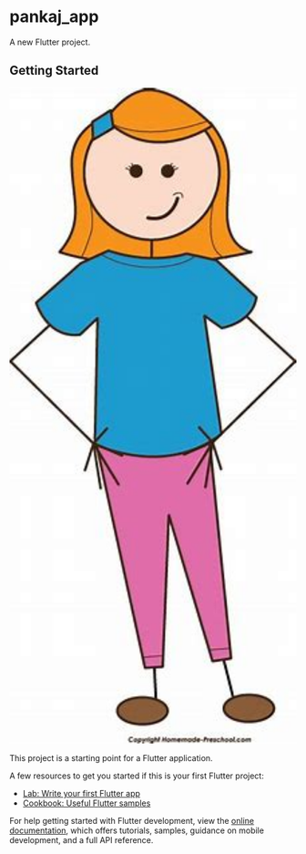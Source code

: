 # pankaj_app

A new Flutter project.

## Getting Started

<p float="left">
   <img src="https://github.com/AdeebAbubacker/pankaj_mvvm/blob/main/assets/mother.jpg" width="570" />
 
</p>


This project is a starting point for a Flutter application.

A few resources to get you started if this is your first Flutter project:

- [Lab: Write your first Flutter app](https://docs.flutter.dev/get-started/codelab)
- [Cookbook: Useful Flutter samples](https://docs.flutter.dev/cookbook)

For help getting started with Flutter development, view the
[online documentation](https://docs.flutter.dev/), which offers tutorials,
samples, guidance on mobile development, and a full API reference.
